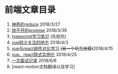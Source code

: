 # 前端文章目录

1. [神奇的reduce](https://github.com/limengke123/my-note/blob/master/%E5%89%8D%E7%AB%AF/%E7%A5%9E%E5%A5%87%E7%9A%84reduce.md) 2018/3/27
2. [绕不开的promise](https://github.com/limengke123/my-note/blob/master/%E5%89%8D%E7%AB%AF/%E7%BB%95%E4%B8%8D%E5%BC%80%E7%9A%84promise.md) 2018/3/39
3. [typescirpt学习笔记](https://github.com/limengke123/my-note/blob/master/%E5%89%8D%E7%AB%AF/typescript%E5%AD%A6%E4%B9%A0%E7%AC%94%E8%AE%B0.md)  (先挖坑)
4. [vue较少关注的地方](https://github.com/limengke123/my-note/blob/master/%E5%89%8D%E7%AB%AF/vue%E8%BE%83%E5%B0%91%E5%85%B3%E6%B3%A8%E7%9A%84%E5%9C%B0%E6%96%B9.md) 2018/4/3
5. [vue与react组件对比学习](https://github.com/limengke123/my-note/blob/master/%E5%89%8D%E7%AB%AF/vue%E8%BE%83%E5%B0%91%E5%85%B3%E6%B3%A8%E7%9A%84%E5%9C%B0%E6%96%B9.md) ~~(另一个坑先挖着)~~2018/4/15
6. [vue、react隐式实例化](https://github.com/limengke123/my-note/blob/master/%E5%89%8D%E7%AB%AF/vue%E3%80%81react%E9%9A%90%E5%BC%8F%E5%AE%9E%E4%BE%8B%E5%8C%96.md) 2018/4/25
7. [一次面试记录]() 2018/6/6
8. [react-motion文档翻译以及学习]